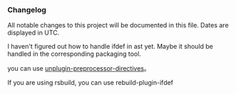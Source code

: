 ### Changelog

All notable changes to this project will be documented in this file. Dates are displayed in UTC.


I haven't figured out how to handle ifdef in ast yet. Maybe it should be handled in the corresponding packaging tool.


you can use [unplugin-preprocessor-directives](https://github.com/KeJunMao/unplugin-preprocessor-directives)。

If you are using rsbuild, you can use rebuild-plugin-ifdef
